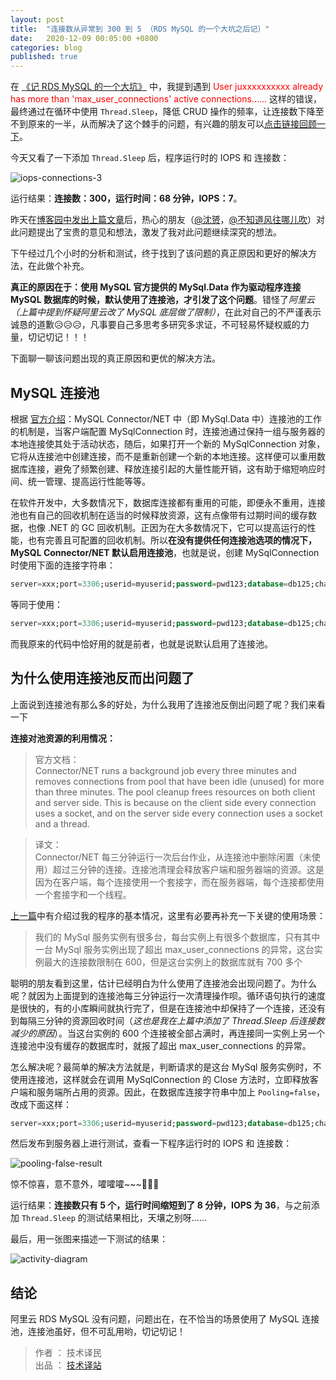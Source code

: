 ```yaml
---
layout: post
title:  "连接数从异常到 300 到 5 （RDS MySQL 的一个大坑之后记）"
date:   2020-12-09 00:05:00 +0800
categories: blog
published: true
---
```


在 [《记 RDS MySQL 的一个大坑》](https://ittranslator.cn/blog/2020/12/07/max-user-connections-bug-fixed.html) 中，我提到遇到 <font color="red">User juxxxxxxxxxx already has more than 'max_user_connections' active connections……</font> 这样的错误，最终通过在循环中使用 `Thread.Sleep`，降低 CRUD 操作的频率，让连接数下降至不到原来的一半，从而解决了这个棘手的问题，有兴趣的朋友可以[点击链接回顾一下](https://ittranslator.cn/blog/2020/12/07/max-user-connections-bug-fixed.html)。

今天又看了一下添加 `Thread.Sleep` 后，程序运行时的 IOPS 和 连接数：

![iops-connections-3](https://ittranslator.cn/assets/images/202012/iops-connections-3.png)

运行结果：**连接数：300，运行时间：68 分钟，IOPS：7**。

昨天在[博客园中发出上篇文章](https://www.cnblogs.com/ittranslator/p/14094449.html)后，热心的朋友（[@沈赟](https://www.cnblogs.com/ittranslator/p/14094449.html#4766142)，[@不知道风往哪儿吹](https://www.cnblogs.com/ittranslator/p/14094449.html#4766160)）对此问题提出了宝贵的意见和想法，激发了我对此问题继续深究的想法。

下午经过几个小时的分析和测试，终于找到了该问题的真正原因和更好的解决方法，在此做个补充。

**真正的原因在于：使用 MySQL 官方提供的 MySql.Data 作为驱动程序连接 MySQL 数据库的时候，默认使用了连接池，才引发了这个问题**。错怪了*阿里云（上篇中提到怀疑阿里云改了 MySQL 底层做了限制）*，在此对自己的不严谨表示诚恳的道歉😥😥😥，凡事要自己多思考多研究多求证，不可轻易怀疑权威的力量，切记切记！！！

下面聊一聊该问题出现的真正原因和更优的解决方法。

## MySQL 连接池

根据 [官方介绍](https://dev.mysql.com/doc/connector-net/en/connector-net-connections-pooling.html)：MySQL Connector/NET 中（即 MySql.Data 中）连接池的工作的机制是，当客户端配置 MySqlConnection 时，连接池通过保持一组与服务器的本地连接使其处于活动状态，随后，如果打开一个新的 MySqlConnection 对象，它将从连接池中创建连接，而不是重新创建一个新的本地连接。这样便可以重用数据库连接，避免了频繁创建、释放连接引起的大量性能开销，这有助于缩短响应时间、统一管理、提高运行性能等等。

在软件开发中，大多数情况下，数据库连接都有重用的可能，即便永不重用，连接池也有自己的回收机制在适当的时候释放资源，这有点像带有过期时间的缓存数据，也像 .NET 的 GC 回收机制。正因为在大多数情况下，它可以提高运行的性能，也有完善且可配置的回收机制。所以**在没有提供任何连接池选项的情况下，MySQL Connector/NET 默认启用连接池**，也就是说，创建 MySqlConnection 时使用下面的连接字符串：

```sql
server=xxx;port=3306;userid=myuserid;password=pwd123;database=db125;charset=utf8;
```

等同于使用：

```sql
server=xxx;port=3306;userid=myuserid;password=pwd123;database=db125;charset=utf8;Pooling=true;
```

而我原来的代码中恰好用的就是前者，也就是说默认启用了连接池。

## 为什么使用连接池反而出问题了

上面说到连接池有那么多的好处，为什么我用了连接池反倒出问题了呢？我们来看一下

**连接对池资源的利用情况：**

> 官方文档：  
> Connector/NET runs a background job every three minutes and removes connections from pool that have been idle (unused) for more than three minutes. The pool cleanup frees resources on both client and server side. This is because on the client side every connection uses a socket, and on the server side every connection uses a socket and a thread.  

> 译文：  
> Connector/NET 每三分钟运行一次后台作业，从连接池中删除闲置（未使用）超过三分钟的连接。连接池清理会释放客户端和服务器端的资源。这是因为在客户端，每个连接使用一个套接字，而在服务器端，每个连接都使用一个套接字和一个线程。

[上一篇](https://www.cnblogs.com/ittranslator/p/14094449.html)中有介绍过我的程序的基本情况，这里有必要再补充一下关键的使用场景：

> 我们的 MySql 服务实例有很多台，每台实例上有很多个数据库，只有其中一台 MySql 服务实例出现了超出 max_user_connections 的异常，这台实例最大的连接数限制在 600，但是这台实例上的数据库就有 700 多个

聪明的朋友看到这里，估计已经明白为什么使用了连接池会出现问题了。为什么呢？就因为上面提到的连接池每三分钟运行一次清理操作呗。循环语句执行的速度是很快的，有的小库瞬间就执行完了，但是在连接池中却保持了一个连接，还没有到每隔三分钟的资源回收时间（*这也是我在上篇中添加了 Thread.Sleep 后连接数减少的原因*）。当这台实例的 600 个连接被全部占满时，再连接同一实例上另一个连接池中没有缓存的数据库时，就报了超出 max_user_connections 的异常。

怎么解决呢？最简单的解决方法就是，判断请求的是这台 MySql 服务实例时，不使用连接池，这样就会在调用 MySqlConnection 的 Close 方法时，立即释放客户端和服务端所占用的资源。因此，在数据库连接字符串中加上 `Pooling=false`，改成下面这样：

```sql
server=xxx;port=3306;userid=myuserid;password=pwd123;database=db125;charset=utf8;Pooling=false;
```

然后发布到服务器上进行测试，查看一下程序运行时的 IOPS 和 连接数：

![pooling-false-result](https://ittranslator.cn/assets/images/202012/pooling-false-result.png)

惊不惊喜，意不意外，嚯嚯嚯~~~🥰🥰🥰

运行结果：**连接数只有 5 个，运行时间缩短到了 8 分钟，IOPS 为 36**，与之前添加 `Thread.Sleep` 的测试结果相比，天壤之别呀……

<!-- `ClearPoolAsync` `ClearAllPoolsAsync` -->

最后，用一张图来描述一下测试的结果：

![activity-diagram](https://ittranslator.cn/assets/images/202012/activity-diagram.png)

## 结论

阿里云 RDS MySQL 没有问题，问题出在，在不恰当的场景使用了 MySQL 连接池，连接池虽好，但不可乱用哟，切记切记！

> 作者 ： 技术译民  
> 出品 ： [技术译站](https://ittranslator.cn/)

<!-- 
https://dev.mysql.com/doc/connector-net/en/connector-net-8-0-connection-options.html#connector-net-8-0-connection-options-classic-pooling

https://dev.mysql.com/doc/connector-net/en/connector-net-connections-pooling.html

https://dev.mysql.com/doc/connector-net/en/connector-net-connections-pooling.html

https://github.com/mysql-net/MySqlConnector/issues/211

https://github.com/mysql-net/MySqlConnector/issues/442 -->
